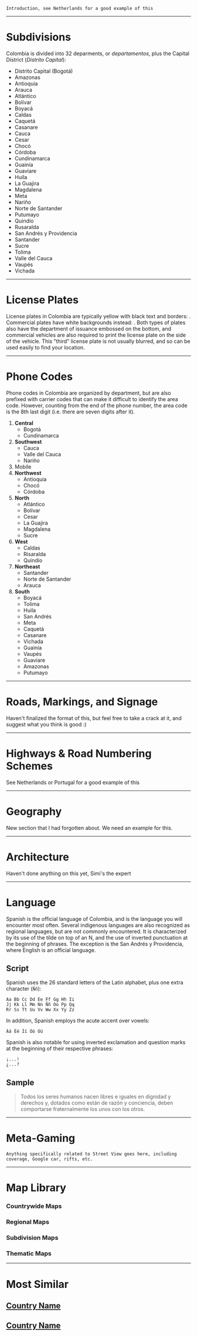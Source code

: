 `Introduction, see Netherlands for a good example of this`

---

# Subdivisions

Colombia is divided into 32 deparments, or _departamentos_, plus the Capital District (_Distrito Capital_):

- Distrito Capital (Bogotá)
- Amazonas
- Antioquia
- Arauca
- Atlántico
- Bolívar
- Boyacá
- Caldas
- Caquetá
- Casanare
- Cauca
- Cesar
- Chocó
- Córdoba
- Cundinamarca
- Guainía
- Guaviare
- Huila
- La Guajira
- Magdalena
- Meta
- Nariño
- Norte de Santander
- Putumayo
- Quindío
- Rusaralda
- San Andrés y Providencia
- Santander
- Sucre
- Tolima
- Valle del Cauca
- Vaupés
- Vichada

<CountryMap code="COL" scale="1500" />

---

# License Plates

License plates in Colombia are typically yellow with black text and borders: <LicensePlate style="other" format="ABC·123" bg="gold" border="black"/>. Commercial plates have white backgrounds instead: <LicensePlate style="other" format="ABC·123" border="black"/>. Both types of plates also have the department of issuance embossed on the bottom, and commercial vehicles are also required to print the license plate on the side of the vehicle. This "third" license plate is not usually blurred, and so can be used easily to find your location.

---

# Phone Codes

Phone codes in Colombia are organized by department, but are also prefixed with carrier codes that can make it difficult to identify the area code. However, counting from the end of the phone number, the area code is the 8th last digit (i.e. there are seven digits after it).

1. **Central**
   - Bogotá
   - Cundinamarca
2. **Southwest**
   - Cauca
   - Valle del Cauca
   - Nariño
3. Mobile
4. **Northwest**
   - Antioquia
   - Chocó
   - Córdoba
5. **North**
   - Atlántico
   - Bolívar
   - Cesar
   - La Guajira
   - Magdalena
   - Sucre
6. **West**
   - Caldas
   - Risaralda
   - Quindío
7. **Northeast**
   - Santander
   - Norte de Santander
   - Arauca
8. **South**
   - Boyacá
   - Tolima
   - Huila
   - San Andrés
   - Meta
   - Caquetá
   - Casanare
   - Vichada
   - Guainía
   - Vaupés
   - Guaviare
   - Amazonas
   - Putumayo

---

# Roads, Markings, and Signage

Haven't finalized the format of this, but feel free to take a crack at it, and suggest what you think is good :)

---

# Highways & Road Numbering Schemes

See Netherlands or Portugal for a good example of this

---

# Geography

New section that I had forgotten about. We need an example for this.

---

# Architecture

Haven't done anything on this yet, Simi's the expert

---

# Language

Spanish is the official language of Colombia, and is the language you will encounter most often. Several indigenous languages are also recognized as regional languages, but are not commonly encountered. It is characterized by its use of the tilde on top of an N, and the use of inverted punctuation at the beginning of phrases. The exception is the San Andrés y Providencia, where English is an official language.

## Script

Spanish uses the 26 standard letters of the Latin alphabet, plus one extra character (`Ññ`):

```
Aa Bb Cc Dd Ee Ff Gg Hh Ii
Jj Kk Ll Mm Nn Ññ Oo Pp Qq
Rr Ss Tt Uu Vv Ww Xx Yy Zz
```

In addition, Spanish employs the acute accent over vowels:

```
Áá Éé Íí Óó Úú
```

Spanish is also notable for using inverted exclamation and question marks at the beginning of their respective phrases:

```
¡...!
¿...?
```

## Sample

> Todos los seres humanos nacen libres e iguales en dignidad y derechos y, dotados como están de razón y conciencia, deben comportarse fraternalmente los unos con los otros.

---

# Meta-Gaming

`Anything specifically related to Street View goes here, including coverage, Google car, rifts, etc.`

---

# Map Library

### Countrywide Maps

### Regional Maps

### Subdivision Maps

### Thematic Maps

---

# Most Similar

## [Country Name](/countries/country-code)

## [Country Name](/countries/country-code)
